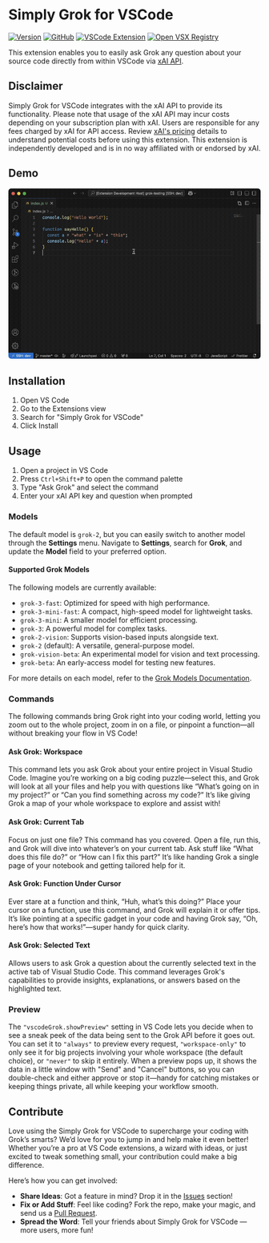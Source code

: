 # Simply Grok for VSCode

[![Version](https://img.shields.io/badge/Version-0.0.7-green)](https://github.com/eriktodx/vscode-grok/releases)
[![GitHub](https://img.shields.io/badge/GitHub-vscode--grok-blue)](https://github.com/eriktodx/vscode-grok)
[![VSCode Extension](https://img.shields.io/badge/VSCode_Extension-Simply_Grok_for_VSCode-red)](https://marketplace.visualstudio.com/items?itemName=ErikKralj.vscode-grok)
[![Open VSX Registry](https://img.shields.io/badge/Open_VSX-Simply_Grok_for_VSCode-purple)](https://open-vsx.org/extension/ErikKralj/vscode-grok)

This extension enables you to easily ask Grok any question about your source code directly from within VSCode via [xAI API](https://x.ai/api).

## Disclaimer

Simply Grok for VSCode integrates with the xAI API to provide its functionality. Please note that usage of the xAI API may incur costs depending on your subscription plan with xAI. Users are responsible for any fees charged by xAI for API access. Review [xAI's pricing](https://docs.x.ai/docs/models) details to understand potential costs before using this extension. This extension is independently developed and is in no way affiliated with or endorsed by xAI.

## Demo

![Demo GIF](resources/demo1.gif)

## Installation

1. Open VS Code
2. Go to the Extensions view
3. Search for "Simply Grok for VSCode"
4. Click Install

## Usage

1. Open a project in VS Code
2. Press `Ctrl+Shift+P` to open the command palette
3. Type "Ask Grok" and select the command
4. Enter your xAI API key and question when prompted

### Models

The default model is `grok-2`, but you can easily switch to another model through the **Settings** menu. Navigate to **Settings**, search for **Grok**, and update the **Model** field to your preferred option.

#### Supported Grok Models
The following models are currently available:
- `grok-3-fast`: Optimized for speed with high performance.
- `grok-3-mini-fast`: A compact, high-speed model for lightweight tasks.
- `grok-3-mini`: A smaller model for efficient processing.
- `grok-3`: A powerful model for complex tasks.
- `grok-2-vision`: Supports vision-based inputs alongside text.
- `grok-2` (default): A versatile, general-purpose model.
- `grok-vision-beta`: An experimental model for vision and text processing.
- `grok-beta`: An early-access model for testing new features.

For more details on each model, refer to the [Grok Models Documentation](https://docs.x.ai/docs/models).

### Commands

The following commands bring Grok right into your coding world, letting you zoom out to the whole project, zoom in on a file, or pinpoint a function—all without breaking your flow in VS Code!

#### Ask Grok: Workspace

This command lets you ask Grok about your entire project in Visual Studio Code. Imagine you’re working on a big coding puzzle—select this, and Grok will look at all your files and help you with questions like “What’s going on in my project?” or “Can you find something across my code?” It’s like giving Grok a map of your whole workspace to explore and assist with!

#### Ask Grok: Current Tab

Focus on just one file? This command has you covered. Open a file, run this, and Grok will dive into whatever’s on your current tab. Ask stuff like “What does this file do?” or “How can I fix this part?” It’s like handing Grok a single page of your notebook and getting tailored help for it.

#### Ask Grok: Function Under Cursor

Ever stare at a function and think, “Huh, what’s this doing?” Place your cursor on a function, use this command, and Grok will explain it or offer tips. It’s like pointing at a specific gadget in your code and having Grok say, “Oh, here’s how that works!”—super handy for quick clarity.

#### Ask Grok: Selected Text

Allows users to ask Grok a question about the currently selected text in the active tab of Visual Studio Code. This command leverages Grok's capabilities to provide insights, explanations, or answers based on the highlighted text.

### Preview

The `"vscodeGrok.showPreview"` setting in VS Code lets you decide when to see a sneak peek of the data being sent to the Grok API before it goes out. You can set it to `"always"` to preview every request, `"workspace-only"` to only see it for big projects involving your whole workspace (the default choice), or `"never"` to skip it entirely. When a preview pops up, it shows the data in a little window with "Send" and "Cancel" buttons, so you can double-check and either approve or stop it—handy for catching mistakes or keeping things private, all while keeping your workflow smooth.

## Contribute

Love using the Simply Grok for VSCode to supercharge your coding with Grok’s smarts? We’d love for you to jump in and help make it even better! Whether you’re a pro at VS Code extensions, a wizard with ideas, or just excited to tweak something small, your contribution could make a big difference.

Here’s how you can get involved:

- **Share Ideas**: Got a feature in mind? Drop it in the [Issues](https://github.com/eriktodx/vscode-grok/issues) section!
- **Fix or Add Stuff**: Feel like coding? Fork the repo, make your magic, and send us a [Pull Request](https://github.com/eriktodx/vscode-grok/pulls).
- **Spread the Word**: Tell your friends about Simply Grok for VSCode — more users, more fun!
